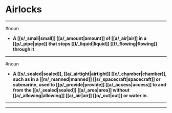 # Airlocks
---
#noun
- **A [[s/_small|small]] [[a/_amount|amount]] of [[a/_air|air]] in a [[p/_pipe|pipe]] that stops [[l/_liquid|liquid]] [[f/_flowing|flowing]] through it**
---
#noun
- **A [[s/_sealed|sealed]], [[a/_airtight|airtight]] [[c/_chamber|chamber]], such as in a [[m/_manned|manned]] [[s/_spacecraft|spacecraft]] or submarine, used to [[p/_provide|provide]] [[a/_access|access]] to and from the [[s/_sealed|sealed]] [[a/_area|area]] without [[a/_allowing|allowing]] [[a/_air|air]] [[o/_out|out]] or water in.**
---
---
